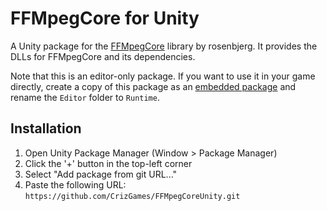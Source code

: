 # FFMpegCore for Unity

A Unity package for the [FFMpegCore](https://github.com/rosenbjerg/FFMpegCore/) library by rosenbjerg.
It provides the DLLs for FFMpegCore and its dependencies.

Note that this is an editor-only package.
If you want to use it in your game directly, create a copy of this package as an [embedded package](https://docs.unity3d.com/Manual/upm-embed.html) and rename the `Editor` folder to `Runtime`.

## Installation

1. Open Unity Package Manager (Window > Package Manager)
2. Click the '+' button in the top-left corner
3. Select "Add package from git URL..."
4. Paste the following URL: `https://github.com/CrizGames/FFMpegCoreUnity.git`

